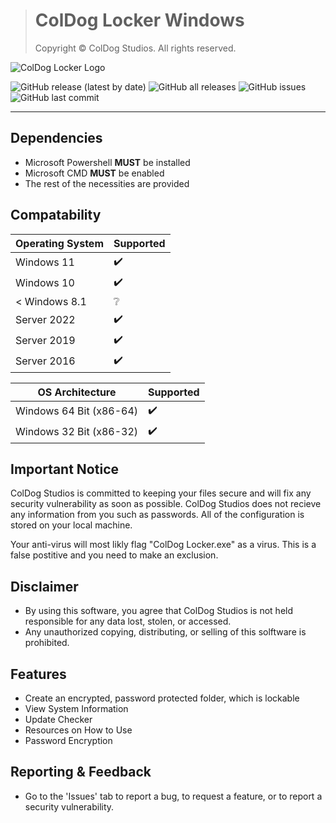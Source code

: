 > # ColDog Locker Windows
>
> Copyright © ColDog Studios. All rights reserved.

![ColDog Locker Logo]()

![GitHub release (latest by date)](https://img.shields.io/github/v/release/ColDogStudios/ColDog-Locker-Windows?display_name=release)
![GitHub all releases](https://img.shields.io/github/downloads/ColDogStudios/ColDog-Locker-Windows/total)
![GitHub issues](https://img.shields.io/github/issues/ColDogStudios/ColDog-Locker-Windows)
![GitHub last commit](https://img.shields.io/github/last-commit/ColDogStudios/ColDog-Locker-Windows)

---

## Dependencies

 - Microsoft Powershell **MUST** be installed
 - Microsoft CMD **MUST** be enabled
 - The rest of the necessities are provided

## Compatability

| Operating System | Supported          |
| ---------------- | ------------------ |
| Windows 11       | :heavy_check_mark: |
| Windows 10       | :heavy_check_mark: |
| < Windows 8.1    | :grey_question:    |
| Server 2022      | :heavy_check_mark: |
| Server 2019      | :heavy_check_mark: |
| Server 2016      | :heavy_check_mark: |

| OS Architecture         | Supported          |
| ----------------------- | ------------------ |
| Windows 64 Bit (x86-64) | :heavy_check_mark: |
| Windows 32 Bit (x86-32) | :heavy_check_mark: |

## Important Notice

ColDog Studios is committed to keeping your files secure and will fix any security vulnerability as soon as possible. ColDog Studios does not recieve any information from you such as passwords. All of the configuration is stored on your local machine.

Your anti-virus will most likly flag "ColDog Locker.exe" as a virus. This is a false postitive and you need to make an exclusion.

## Disclaimer

 - By using this software, you agree that ColDog Studios is not held responsible for any data lost, stolen, or accessed.
 - Any unauthorized copying, distributing, or selling of this solftware is prohibited.

## Features

 - Create an encrypted, password protected folder, which is lockable
 - View System Information
 - Update Checker
 - Resources on How to Use
 - Password Encryption

## Reporting & Feedback

 - Go to the 'Issues' tab to report a bug, to request a feature, or to report a security vulnerability.
